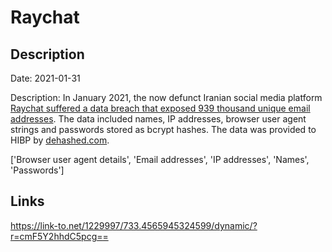 # Raychat

## Description

Date: 2021-01-31

Description:
In January 2021, the now defunct Iranian social media platform <a href="https://www.gizmodo.com.au/2021/02/iranian-chat-app-gets-its-data-wiped-out-in-a-cyberattack/" target="_blank" rel="noopener">Raychat suffered a data breach that exposed 939 thousand unique email addresses</a>. The data included names, IP addresses, browser user agent strings and passwords stored as bcrypt hashes. The data was provided to HIBP by <a href="https://dehashed.com/" target="_blank" rel="noopener">dehashed.com</a>.


['Browser user agent details', 'Email addresses', 'IP addresses', 'Names', 'Passwords']

## Links

https://link-to.net/1229997/733.4565945324599/dynamic/?r=cmF5Y2hhdC5pcg==